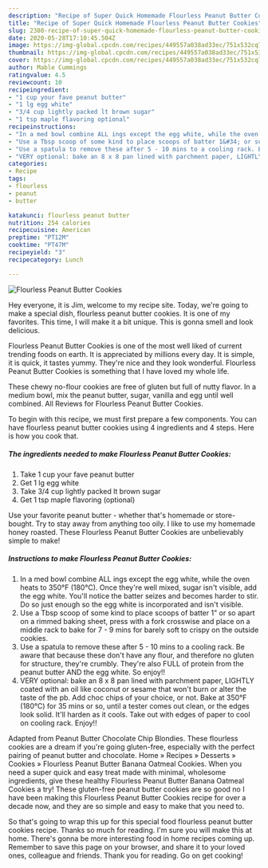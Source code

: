```yaml
---
description: "Recipe of Super Quick Homemade Flourless Peanut Butter Cookies"
title: "Recipe of Super Quick Homemade Flourless Peanut Butter Cookies"
slug: 2380-recipe-of-super-quick-homemade-flourless-peanut-butter-cookies
date: 2020-05-28T17:10:45.504Z
image: https://img-global.cpcdn.com/recipes/449557a038ad33ec/751x532cq70/flourless-peanut-butter-cookies-recipe-main-photo.jpg
thumbnail: https://img-global.cpcdn.com/recipes/449557a038ad33ec/751x532cq70/flourless-peanut-butter-cookies-recipe-main-photo.jpg
cover: https://img-global.cpcdn.com/recipes/449557a038ad33ec/751x532cq70/flourless-peanut-butter-cookies-recipe-main-photo.jpg
author: Mable Cummings
ratingvalue: 4.5
reviewcount: 10
recipeingredient:
- "1 cup your fave peanut butter"
- "1 lg egg white"
- "3/4 cup lightly packed lt brown sugar"
- "1 tsp maple flavoring optional"
recipeinstructions:
- "In a med bowl combine ALL ings except the egg white, while the oven heats to 350°F (180°C). Once they&#39;re well mixed, sugar isn&#39;t visible, add the egg white. You&#39;ll notice the batter seizes and becomes harder to stir. Do so just enough so the egg white is incorporated and isn&#39;t visible."
- "Use a Tbsp scoop of some kind to place scoops of batter 1&#34; or so apart on a rimmed baking sheet, press with a fork crosswise and place on a middle rack to bake for 7 - 9 mins for barely soft to crispy on the outside cookies."
- "Use a spatula to remove these after 5 - 10 mins to a cooling rack. Be aware that because these don&#39;t have any flour, and therefore no gluten for structure, they&#39;re crumbly. They&#39;re also FULL of protein from the peanut butter AND the egg white. So enjoy!!"
- "VERY optional: bake an 8 x 8 pan lined with parchment paper, LIGHTLY coated with an oil like coconut or sesame that won&#39;t burn or alter the taste of the pb. Add choc chips of your choice, or not. Bake at 350°F (180°C) for 35 mins or so, until a tester comes out clean, or the edges look solid. It&#39;ll harden as it cools. Take out with edges of paper to cool on cooling rack. Enjoy!!"
categories:
- Recipe
tags:
- flourless
- peanut
- butter

katakunci: flourless peanut butter 
nutrition: 254 calories
recipecuisine: American
preptime: "PT12M"
cooktime: "PT47M"
recipeyield: "3"
recipecategory: Lunch

---
```



![Flourless Peanut Butter Cookies](https://img-global.cpcdn.com/recipes/449557a038ad33ec/751x532cq70/flourless-peanut-butter-cookies-recipe-main-photo.jpg)

Hey everyone, it is Jim, welcome to my recipe site. Today, we're going to make a special dish, flourless peanut butter cookies. It is one of my favorites. This time, I will make it a bit unique. This is gonna smell and look delicious.

Flourless Peanut Butter Cookies is one of the most well liked of current trending foods on earth. It is appreciated by millions every day. It is simple, it is quick, it tastes yummy. They're nice and they look wonderful. Flourless Peanut Butter Cookies is something that I have loved my whole life.

These chewy no-flour cookies are free of gluten but full of nutty flavor. In a medium bowl, mix the peanut butter, sugar, vanilla and egg until well combined. All Reviews for Flourless Peanut Butter Cookies.


To begin with this recipe, we must first prepare a few components. You can have flourless peanut butter cookies using 4 ingredients and 4 steps. Here is how you cook that.

<!--inarticleads1-->

##### The ingredients needed to make Flourless Peanut Butter Cookies:

1. Take 1 cup your fave peanut butter
1. Get 1 lg egg white
1. Take 3/4 cup lightly packed lt brown sugar
1. Get 1 tsp maple flavoring (optional)


Use your favorite peanut butter - whether that&#39;s homemade or store-bought. Try to stay away from anything too oily. I like to use my homemade honey roasted. These Flourless Peanut Butter Cookies are unbelievably simple to make! 

<!--inarticleads2-->

##### Instructions to make Flourless Peanut Butter Cookies:

1. In a med bowl combine ALL ings except the egg white, while the oven heats to 350°F (180°C). Once they&#39;re well mixed, sugar isn&#39;t visible, add the egg white. You&#39;ll notice the batter seizes and becomes harder to stir. Do so just enough so the egg white is incorporated and isn&#39;t visible.
1. Use a Tbsp scoop of some kind to place scoops of batter 1&#34; or so apart on a rimmed baking sheet, press with a fork crosswise and place on a middle rack to bake for 7 - 9 mins for barely soft to crispy on the outside cookies.
1. Use a spatula to remove these after 5 - 10 mins to a cooling rack. Be aware that because these don&#39;t have any flour, and therefore no gluten for structure, they&#39;re crumbly. They&#39;re also FULL of protein from the peanut butter AND the egg white. So enjoy!!
1. VERY optional: bake an 8 x 8 pan lined with parchment paper, LIGHTLY coated with an oil like coconut or sesame that won&#39;t burn or alter the taste of the pb. Add choc chips of your choice, or not. Bake at 350°F (180°C) for 35 mins or so, until a tester comes out clean, or the edges look solid. It&#39;ll harden as it cools. Take out with edges of paper to cool on cooling rack. Enjoy!!


Adapted from Peanut Butter Chocolate Chip Blondies. These flourless cookies are a dream if you&#39;re going gluten-free, especially with the perfect pairing of peanut butter and chocolate. Home » Recipes » Desserts » Cookies » Flourless Peanut Butter Banana Oatmeal Cookies. When you need a super quick and easy treat made with minimal, wholesome ingredients, give these healthy Flourless Peanut Butter Banana Oatmeal Cookies a try! These gluten-free peanut butter cookies are so good no I have been making this Flourless Peanut Butter Cookies recipe for over a decade now, and they are so simple and easy to make that you need to. 

So that's going to wrap this up for this special food flourless peanut butter cookies recipe. Thanks so much for reading. I'm sure you will make this at home. There's gonna be more interesting food in home recipes coming up. Remember to save this page on your browser, and share it to your loved ones, colleague and friends. Thank you for reading. Go on get cooking!
